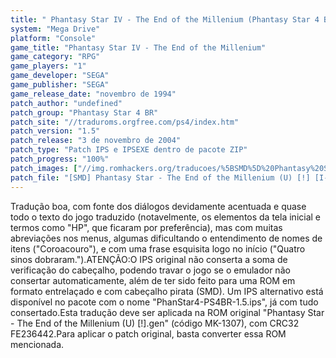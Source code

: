 ```yaml
---
title: " Phantasy Star IV - The End of the Millenium (Phantasy Star 4 BR)"
system: "Mega Drive"
platform: "Console"
game_title: "Phantasy Star IV - The End of the Millenium"
game_category: "RPG"
game_players: "1"
game_developer: "SEGA"
game_publisher: "SEGA"
game_release_date: "novembro de 1994"
patch_author: "undefined"
patch_group: "Phantasy Star 4 BR"
patch_site: "//traduroms.orgfree.com/ps4/index.htm"
patch_version: "1.5"
patch_release: "3 de novembro de 2004"
patch_type: "Patch IPS e IPSEXE dentro de pacote ZIP"
patch_progress: "100%"
patch_images: ["//img.romhackers.org/traducoes/%5BSMD%5D%20Phantasy%20Star%20IV%20-%20The%20End%20of%20the%20Millenium%20-%20Phantasy%20Star%204%20BR%20-%201.png","//img.romhackers.org/traducoes/%5BSMD%5D%20Phantasy%20Star%20IV%20-%20The%20End%20of%20the%20Millenium%20-%20Phantasy%20Star%204%20BR%20-%202.png","//img.romhackers.org/traducoes/%5BSMD%5D%20Phantasy%20Star%20IV%20-%20The%20End%20of%20the%20Millenium%20-%20Phantasy%20Star%204%20BR%20-%203.png"]
patch_file: "[SMD] Phantasy Star - The End of the Millenium (U) [!] [I-BR T-Varios G-Phantasy Star 4 BR V-1.5 P-100% A-2004].zip"
---
```

Tradução boa, com fonte dos diálogos devidamente acentuada e quase todo o texto do jogo traduzido (notavelmente, os elementos da tela inicial e termos como "HP", que ficaram por preferência), mas com muitas abreviações nos menus, algumas dificultando o entendimento de nomes de itens ("Coroacouro"), e com uma frase esquisita logo no início ("Quatro sinos dobraram.").ATENÇÃO:O IPS original não conserta a soma de verificação do cabeçalho, podendo travar o jogo se o emulador não consertar automaticamente, além de ter sido feito para uma ROM em formato entrelaçado e com cabeçalho pirata (SMD). Um IPS alternativo está disponível no pacote com o nome "PhanStar4-PS4BR-1.5.ips", já com tudo consertado.Esta tradução deve ser aplicada na ROM original "Phantasy Star - The End of the Millenium (U) [!].gen" (código MK-1307), com CRC32 FE236442.Para aplicar o patch original, basta converter essa ROM mencionada.